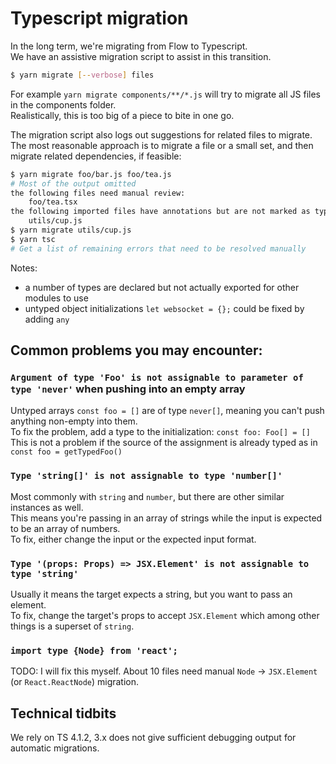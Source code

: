 # Typescript migration

In the long term, we're migrating from Flow to Typescript.  
We have an assistive migration script to assist in this transition.  

```sh
$ yarn migrate [--verbose] files
```

For example `yarn migrate components/**/*.js` will try to migrate all JS files in the components folder.  
Realistically, this is too big of a piece to bite in one go.  

The migration script also logs out suggestions for related files to migrate.  
The most reasonable approach is to migrate a file or a small set, and then migrate related dependencies, if feasible:  

```sh
$ yarn migrate foo/bar.js foo/tea.js
# Most of the output omitted
the following files need manual review:
	foo/tea.tsx
the following imported files have annotations but are not marked as typed:
	utils/cup.js
$ yarn migrate utils/cup.js
$ yarn tsc
# Get a list of remaining errors that need to be resolved manually
```

Notes:
 - a number of types are declared but not actually exported for other modules to use
 - untyped object initializations `let websocket = {};` could be fixed by adding `any`

## Common problems you may encounter:

### `Argument of type 'Foo' is not assignable to parameter of type 'never'` when pushing into an empty array

Untyped arrays `const foo = []` are of type `never[]`, meaning you can't push anything non-empty into them.  
To fix the problem, add a type to the initialization: `const foo: Foo[] = []`  
This is not a problem if the source of the assignment is already typed as in `const foo = getTypedFoo()`

### `Type 'string[]' is not assignable to type 'number[]'`

Most commonly with `string` and `number`, but there are other similar instances as well.  
This means you're passing in an array of strings while the input is expected to be an array of numbers.  
To fix, either change the input or the expected input format.  

### `Type '(props: Props) => JSX.Element' is not assignable to type 'string'`  

Usually it means the target expects a string, but you want to pass an element.  
To fix, change the target's props to accept `JSX.Element` which among other things is a superset of `string`.


### `import type {Node} from 'react';`

TODO: I will fix this myself. About 10 files need manual `Node` -> `JSX.Element` (or `React.ReactNode`) migration.

## Technical tidbits

We rely on TS 4.1.2, 3.x does not give sufficient debugging output for automatic migrations.  
